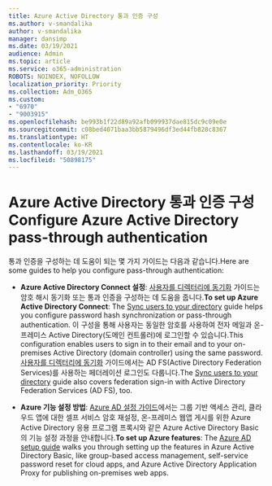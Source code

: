 ```yaml
---
title: Azure Active Directory 통과 인증 구성
ms.author: v-smandalika
author: v-smandalika
manager: dansimp
ms.date: 03/19/2021
audience: Admin
ms.topic: article
ms.service: o365-administration
ROBOTS: NOINDEX, NOFOLLOW
localization_priority: Priority
ms.collection: Adm_O365
ms.custom:
- "6970"
- "9003915"
ms.openlocfilehash: be993b1f22d89a92afb099937dae815dc9c09e0e
ms.sourcegitcommit: c08bed4071baa3bb5879496df3ed44fb828c8367
ms.translationtype: HT
ms.contentlocale: ko-KR
ms.lasthandoff: 03/19/2021
ms.locfileid: "50898175"
---
```

# <a name="configure-azure-active-directory-pass-through-authentication"></a><span data-ttu-id="3eb0f-102">Azure Active Directory 통과 인증 구성</span><span class="sxs-lookup"><span data-stu-id="3eb0f-102">Configure Azure Active Directory pass-through authentication</span></span>

<span data-ttu-id="3eb0f-103">통과 인증을 구성하는 데 도움이 되는 몇 가지 가이드는 다음과 같습니다.</span><span class="sxs-lookup"><span data-stu-id="3eb0f-103">Here are some guides to help you configure pass-through authentication:</span></span>

- <span data-ttu-id="3eb0f-104">**Azure Active Directory Connect 설정**: [사용자를 디렉터리에 동기화](https://admin.microsoft.com/AdminPortal/Home) 가이드는 암호 해시 동기화 또는 통과 인증을 구성하는 데 도움을 줍니다.</span><span class="sxs-lookup"><span data-stu-id="3eb0f-104">**To set up Azure Active Directory Connect**: The [Sync users to your directory](https://admin.microsoft.com/AdminPortal/Home) guide helps you configure password hash synchronization or pass-through authentication.</span></span> <span data-ttu-id="3eb0f-105">이 구성을 통해 사용자는 동일한 암호를 사용하여 전자 메일과 온-프레미스 Active Directory(도메인 컨트롤러)에 로그인할 수 있습니다.</span><span class="sxs-lookup"><span data-stu-id="3eb0f-105">This configuration enables users to sign in to their email and to your on-premises Active Directory (domain controller) using the same password.</span></span>  <span data-ttu-id="3eb0f-106">[사용자를 디렉터리에 동기화](https://admin.microsoft.com/AdminPortal/Home) 가이드에서는 AD FS(Active Directory Federation Services)를 사용하는 페더레이션 로그인도 다룹니다.</span><span class="sxs-lookup"><span data-stu-id="3eb0f-106">The [Sync users to your directory](https://admin.microsoft.com/AdminPortal/Home) guide also covers federation sign-in with Active Directory Federation Services (AD FS), too.</span></span>

- <span data-ttu-id="3eb0f-107">**Azure 기능 설정 방법**: [Azure AD 설정 가이드](https://admin.microsoft.com/adminportal/home#/modernonboarding/azureadsetup)에서는 그룹 기반 액세스 관리, 클라우드 앱에 대한 셀프 서비스 암호 재설정, 온-프레미스 웹앱 게시를 위한 Azure Active Directory 응용 프로그램 프록시와 같은 Azure Active Directory Basic의 기능 설정 과정을 안내합니다.</span><span class="sxs-lookup"><span data-stu-id="3eb0f-107">**To set up Azure features**: The [Azure AD setup guide](https://admin.microsoft.com/adminportal/home#/modernonboarding/azureadsetup) walks you through setting up the features in Azure Active Directory Basic, like group-based access management, self-service password reset for cloud apps, and Azure Active Directory Application Proxy for publishing on-premises web apps.</span></span>


